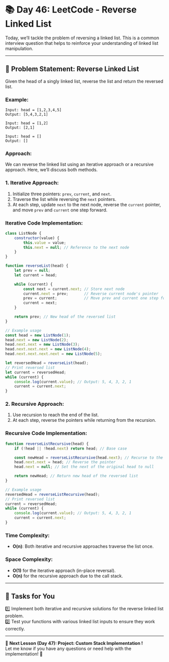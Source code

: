 # **📚 Day 46: LeetCode - Reverse Linked List**  

Today, we’ll tackle the problem of reversing a linked list. This is a common interview question that helps to reinforce your understanding of linked list manipulation.

---

## **🔹 Problem Statement: Reverse Linked List**  

Given the head of a singly linked list, reverse the list and return the reversed list.

### **Example**:
```plaintext
Input: head = [1,2,3,4,5]
Output: [5,4,3,2,1]

Input: head = [1,2]
Output: [2,1]

Input: head = []
Output: []
```

### **Approach**:  
We can reverse the linked list using an iterative approach or a recursive approach. Here, we’ll discuss both methods.

### **1. Iterative Approach**:
1. Initialize three pointers: `prev`, `current`, and `next`.
2. Traverse the list while reversing the `next` pointers.
3. At each step, update `next` to the next node, reverse the `current` pointer, and move `prev` and `current` one step forward.

### **Iterative Code Implementation**:
```js
class ListNode {
    constructor(value) {
        this.value = value;
        this.next = null; // Reference to the next node
    }
}

function reverseList(head) {
    let prev = null;
    let current = head;

    while (current) {
        const next = current.next; // Store next node
        current.next = prev;       // Reverse current node's pointer
        prev = current;            // Move prev and current one step forward
        current = next;
    }

    return prev; // New head of the reversed list
}

// Example usage
const head = new ListNode(1);
head.next = new ListNode(2);
head.next.next = new ListNode(3);
head.next.next.next = new ListNode(4);
head.next.next.next.next = new ListNode(5);

let reversedHead = reverseList(head);
// Print reversed list
let current = reversedHead;
while (current) {
    console.log(current.value); // Output: 5, 4, 3, 2, 1
    current = current.next;
}
```

### **2. Recursive Approach**:
1. Use recursion to reach the end of the list.
2. At each step, reverse the pointers while returning from the recursion.

### **Recursive Code Implementation**:
```js
function reverseListRecursive(head) {
    if (!head || !head.next) return head; // Base case

    const newHead = reverseListRecursive(head.next); // Recurse to the end
    head.next.next = head; // Reverse the pointer
    head.next = null; // Set the next of the original head to null

    return newHead; // Return new head of the reversed list
}

// Example usage
reversedHead = reverseListRecursive(head);
// Print reversed list
current = reversedHead;
while (current) {
    console.log(current.value); // Output: 5, 4, 3, 2, 1
    current = current.next;
}
```

### **Time Complexity**:  
- **O(n)**: Both iterative and recursive approaches traverse the list once.

### **Space Complexity**:  
- **O(1)** for the iterative approach (in-place reversal).
- **O(n)** for the recursive approach due to the call stack.

---

## **📝 Tasks for You**  
1️⃣ Implement both iterative and recursive solutions for the reverse linked list problem.  
2️⃣ Test your functions with various linked list inputs to ensure they work correctly.

---

🎯 **Next Lesson (Day 47): **Project:** Custom Stack Implementation  !**  
Let me know if you have any questions or need help with the implementation! 🚀